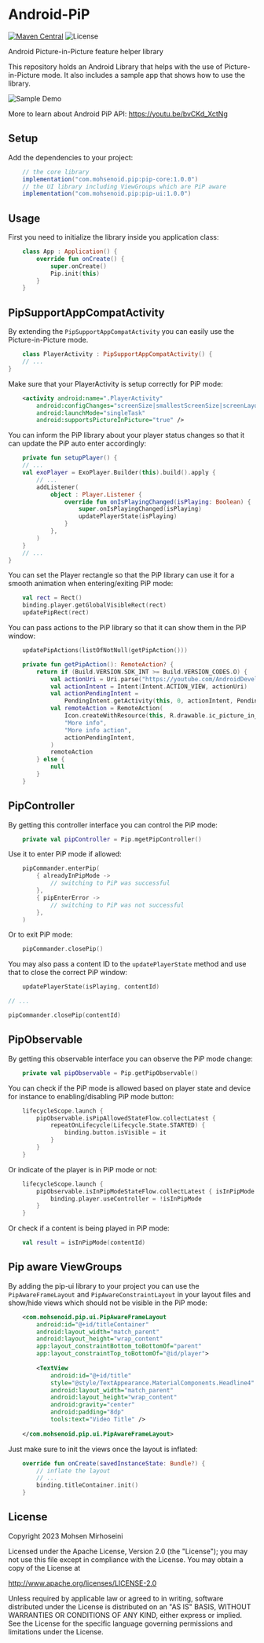 # Android-PiP
[![Maven Central](https://img.shields.io/maven-central/v/com.mohsenoid.pip/pip-core.svg?label=Maven%20Central)](https://search.maven.org/search?q=g:%22com.mohsenoid.pip%22%20AND%20a:%22pip-core%22)
![License](https://img.shields.io/badge/License-Apache%202.0-blue.svg)

Android Picture-in-Picture feature helper library

This repository holds an Android Library that helps with the use of Picture-in-Picture mode.
It also includes a sample app that shows how to use the library.

![Sample Demo](/sample-demo.gif)

More to learn about Android PiP API:
https://youtu.be/bvCKd_XctNg

## Setup

Add the dependencies to your project:

```groovy
    // the core library
    implementation("com.mohsenoid.pip:pip-core:1.0.0")
    // the UI library including ViewGroups which are PiP aware
    implementation("com.mohsenoid.pip:pip-ui:1.0.0")
```

## Usage

First you need to initialize the library inside you application class:

```kotlin
    class App : Application() {
        override fun onCreate() {
            super.onCreate()
            Pip.init(this)
        }
    }
```

## PipSupportAppCompatActivity

By extending the `PipSupportAppCompatActivity` you can easily use the Picture-in-Picture mode.

```kotlin
    class PlayerActivity : PipSupportAppCompatActivity() {
    // ...
}
```

Make sure that your PlayerActivity is setup correctly for PiP mode:

```xml
    <activity android:name=".PlayerActivity"
        android:configChanges="screenSize|smallestScreenSize|screenLayout|orientation"
        android:launchMode="singleTask"
        android:supportsPictureInPicture="true" />
```

You can inform the PiP library about your player status changes so that it can update the PiP auto
enter accordingly:

```kotlin
    private fun setupPlayer() {
    // ...
    val exoPlayer = ExoPlayer.Builder(this).build().apply {
        // ...
        addListener(
            object : Player.Listener {
                override fun onIsPlayingChanged(isPlaying: Boolean) {
                    super.onIsPlayingChanged(isPlaying)
                    updatePlayerState(isPlaying)
                }
            },
        )
    }
    // ...
}
```

You can set the Player rectangle so that the PiP library can use it for a smooth animation when
entering/exiting PiP mode:

```kotlin
    val rect = Rect()
    binding.player.getGlobalVisibleRect(rect)
    updatePipRect(rect)
```

You can pass actions to the PiP library so that it can show them in the PiP window:

```kotlin
    updatePipActions(listOfNotNull(getPipAction()))
```

```kotlin
    private fun getPipAction(): RemoteAction? {
        return if (Build.VERSION.SDK_INT >= Build.VERSION_CODES.O) {
            val actionUri = Uri.parse("https://youtube.com/AndroidDeveloperTips")
            val actionIntent = Intent(Intent.ACTION_VIEW, actionUri)
            val actionPendingIntent =
                PendingIntent.getActivity(this, 0, actionIntent, PendingIntent.FLAG_IMMUTABLE)
            val remoteAction = RemoteAction(
                Icon.createWithResource(this, R.drawable.ic_picture_in_picture_action),
                "More info",
                "More info action",
                actionPendingIntent,
            )
            remoteAction
        } else {
            null
        }
    }
```

## PipController

By getting this controller interface you can control the PiP mode:

```kotlin
    private val pipController = Pip.mgetPipController()
```

Use it to enter PiP mode if allowed:

```kotlin
    pipCommander.enterPip(
        { alreadyInPipMode ->
            // switching to PiP was successful
        },
        { pipEnterError ->
            // switching to PiP was not successful
        },
    )
```

Or to exit PiP mode:

```kotlin
    pipCommander.closePip()
```

You may also pass a content ID to the `updatePlayerState` method and use that to close the correct
PiP window:

```kotlin
    updatePlayerState(isPlaying, contentId)

// ...

pipCommander.closePip(contentId)
```

## PipObservable

By getting this observable interface you can observe the PiP mode change:
```kotlin
    private val pipObservable = Pip.getPipObservable()
```

You can check if the PiP mode is allowed based on player state and device for instance to enabling/disabling PiP mode button:
```kotlin
    lifecycleScope.launch {
        pipObservable.isPipAllowedStateFlow.collectLatest {
            repeatOnLifecycle(Lifecycle.State.STARTED) {
                binding.button.isVisible = it
            }
        }
    }
```

Or indicate of the player is in PiP mode or not:
```kotlin
    lifecycleScope.launch {
        pipObservable.isInPipModeStateFlow.collectLatest { isInPipMode ->
            binding.player.useController = !isInPipMode
        }
    }
```

Or check if a content is being played in PiP mode:
```kotlin
    val result = isInPipMode(contentId)
```

## Pip aware ViewGroups

By adding the pip-ui library to your project you can use the `PipAwareFrameLayout` and `PipAwareConstraintLayout` in your layout files and show/hide views which should not be visible in the PiP mode:

```xml
    <com.mohsenoid.pip.ui.PipAwareFrameLayout
        android:id="@+id/titleContainer"
        android:layout_width="match_parent"
        android:layout_height="wrap_content"
        app:layout_constraintBottom_toBottomOf="parent"
        app:layout_constraintTop_toBottomOf="@id/player">
    
        <TextView
            android:id="@+id/title"
            style="@style/TextAppearance.MaterialComponents.Headline4"
            android:layout_width="match_parent"
            android:layout_height="wrap_content"
            android:gravity="center"
            android:padding="8dp"
            tools:text="Video Title" />
    
    </com.mohsenoid.pip.ui.PipAwareFrameLayout>
```

Just make sure to init the views once the layout is inflated:

```kotlin
    override fun onCreate(savedInstanceState: Bundle?) {
        // inflate the layout
        // ...
        binding.titleContainer.init()
    }
```

## License

Copyright 2023 Mohsen Mirhoseini

Licensed under the Apache License, Version 2.0 (the "License");
you may not use this file except in compliance with the License.
You may obtain a copy of the License at

http://www.apache.org/licenses/LICENSE-2.0

Unless required by applicable law or agreed to in writing, software
distributed under the License is distributed on an "AS IS" BASIS,
WITHOUT WARRANTIES OR CONDITIONS OF ANY KIND, either express or implied.
See the License for the specific language governing permissions and
limitations under the License.

